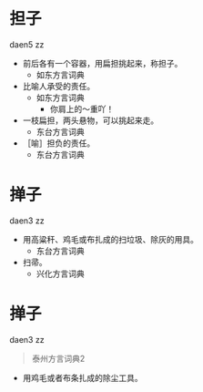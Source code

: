 # 担子
daen5 zz
+ 前后各有一个容器，用扁担挑起来，称担子。
  * 如东方言词典
+ 比喻人承受的责任。
  * 如东方言词典
    - 你肩上的～重吖！
+ 一枝扁担，两头悬物，可以挑起来走。
  * 东台方言词典
+ ［喻］担负的责任。
  * 东台方言词典

# 掸子
daen3 zz
+ 用高粱秆、鸡毛或布扎成的扫垃圾、除灰的用具。
  * 东台方言词典
+ 扫帚。
  * 兴化方言词典

# 掸子
daen3 zz
> 泰州方言词典2
- 用鸡毛或者布条扎成的除尘工具。
